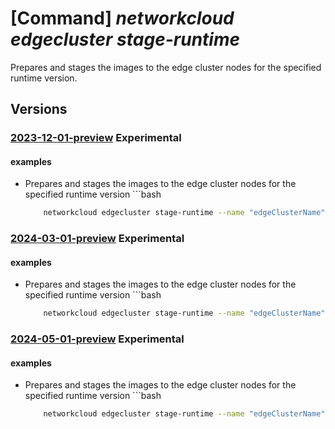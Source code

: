 # [Command] _networkcloud edgecluster stage-runtime_

Prepares and stages the images to the edge cluster nodes for the specified runtime version.

## Versions

### [2023-12-01-preview](/Resources/mgmt-plane/L3N1YnNjcmlwdGlvbnMve30vcmVzb3VyY2Vncm91cHMve30vcHJvdmlkZXJzL21pY3Jvc29mdC5uZXR3b3JrY2xvdWQvZWRnZWNsdXN0ZXJzL3t9L3N0YWdlcnVudGltZQ==/2023-12-01-preview.xml) **Experimental**

<!-- mgmt-plane /subscriptions/{}/resourcegroups/{}/providers/microsoft.networkcloud/edgeclusters/{}/stageruntime 2023-12-01-preview -->

#### examples

- Prepares and stages the images to the edge cluster nodes for the specified runtime version     ```bash
    ```bash
        networkcloud edgecluster stage-runtime --name "edgeClusterName" --resource-group "resourceGroupName" --target-runtime-version-id "/subscriptions/123e4567-e89b-12d3-a456-426655440000/resourceGroups/resourceGroupName/providers/Microsoft.NetworkCloud/edgeClusterRuntimeVersions/edgeClusterRuntimeVersionName"
    ```

### [2024-03-01-preview](/Resources/mgmt-plane/L3N1YnNjcmlwdGlvbnMve30vcmVzb3VyY2Vncm91cHMve30vcHJvdmlkZXJzL21pY3Jvc29mdC5uZXR3b3JrY2xvdWQvZWRnZWNsdXN0ZXJzL3t9L3N0YWdlcnVudGltZQ==/2024-03-01-preview.xml) **Experimental**

<!-- mgmt-plane /subscriptions/{}/resourcegroups/{}/providers/microsoft.networkcloud/edgeclusters/{}/stageruntime 2024-03-01-preview -->

#### examples

- Prepares and stages the images to the edge cluster nodes for the specified runtime version     ```bash
    ```bash
        networkcloud edgecluster stage-runtime --name "edgeClusterName" --resource-group "resourceGroupName" --target-runtime-version-id "/subscriptions/123e4567-e89b-12d3-a456-426655440000/resourceGroups/resourceGroupName/providers/Microsoft.NetworkCloud/edgeClusterRuntimeVersions/edgeClusterRuntimeVersionName"
    ```

### [2024-05-01-preview](/Resources/mgmt-plane/L3N1YnNjcmlwdGlvbnMve30vcmVzb3VyY2Vncm91cHMve30vcHJvdmlkZXJzL21pY3Jvc29mdC5uZXR3b3JrY2xvdWQvZWRnZWNsdXN0ZXJzL3t9L3N0YWdlcnVudGltZQ==/2024-05-01-preview.xml) **Experimental**

<!-- mgmt-plane /subscriptions/{}/resourcegroups/{}/providers/microsoft.networkcloud/edgeclusters/{}/stageruntime 2024-05-01-preview -->

#### examples

- Prepares and stages the images to the edge cluster nodes for the specified runtime version     ```bash
    ```bash
        networkcloud edgecluster stage-runtime --name "edgeClusterName" --resource-group "resourceGroupName" --target-runtime-version-id "/subscriptions/123e4567-e89b-12d3-a456-426655440000/resourceGroups/resourceGroupName/providers/Microsoft.NetworkCloud/edgeClusterRuntimeVersions/edgeClusterRuntimeVersionName"
    ```
